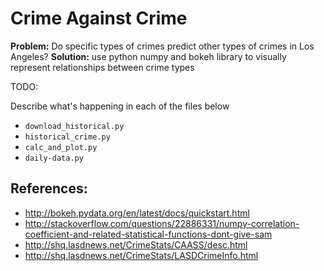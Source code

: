 # Crime Against Crime

**Problem:** Do specific types of crimes predict other types of crimes in Los Angeles?
**Solution:** use python numpy and bokeh library to visually represent relationships between crime types

TODO:

Describe what's happening in each of the files below
- `download_historical.py`
- `historical_crime.py`
- `calc_and_plot.py`
- `daily-data.py`

## References:

- http://bokeh.pydata.org/en/latest/docs/quickstart.html
- http://stackoverflow.com/questions/22886331/numpy-correlation-coefficient-and-related-statistical-functions-dont-give-sam
- http://shq.lasdnews.net/CrimeStats/CAASS/desc.html
- http://shq.lasdnews.net/CrimeStats/LASDCrimeInfo.html
